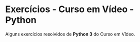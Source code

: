 # Exercícios - Curso em Vídeo - Python
 
 Alguns exercícios resolvidos de **Python 3** do Curso em Vídeo.
